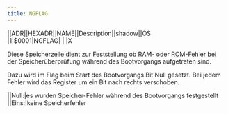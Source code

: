 ```yaml
---
title: NGFLAG
---
```

||ADR||HEXADR||NAME||Description||shadow||OS  
|1|$0001|NGFLAG| | |X  
  
Diese Speicherzelle dient zur Feststellung ob RAM- oder ROM-Fehler bei der Speicherüberprüfung während des Bootvorgangs aufgetreten sind.  
  
Dazu wird im Flag beim Start des Bootvorgangs Bit Null gesetzt. Bei jedem Fehler wird das Register um ein Bit nach rechts verschoben.  
  
||Null:|es wurden Speicher-Fehler während des Bootvorgangs festgestellt  
||Eins:|keine Speicherfehler  
